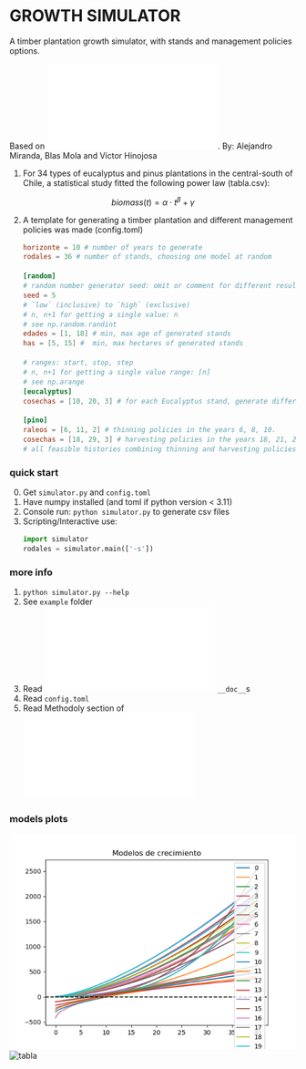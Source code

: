 # GROWTH SIMULATOR

A timber plantation growth simulator, with stands and management policies options.

Based on !["Modelos de predicción de biomasa a nivel de rodal en plantaciones de Eucalyptus globulus y Pinus radiata en Zona centro sur de en Chile"](Modelos%20de%20predicción%20de%20biomasa%20a%20nivel%20de%20rodal%20en%20plantaciones%20de%20Eucalyptus%20globulus%20en%20Chile.pdf). By: Alejandro Miranda, Blas Mola and Víctor Hinojosa

1. For 34 types of eucalyptus and pinus plantations in the central-south of Chile, a statistical study fitted the following power law (tabla.csv):
   
$$
biomass(t) = \alpha \cdot t^\beta + \gamma
$$

2. A template for generating a timber plantation and different management policies was made (config.toml)
    ```toml
    horizonte = 10 # number of years to generate
    rodales = 36 # number of stands, choosing one model at random

    [random]
    # random number generator seed: omit or comment for different results each run
    seed = 5
    # `low` (inclusive) to `high` (exclusive)
    # n, n+1 for getting a single value: n
    # see np.random.randint
    edades = [1, 18] # min, max age of generated stands
    has = [5, 15] #  min, max hectares of generated stands

    # ranges: start, stop, step
    # n, n+1 for getting a single value range: [n]
    # see np.arange
    [eucalyptus]
    cosechas = [10, 20, 3] # for each Eucalyptus stand, generate different biomass histories harvesting in the year 10, 13, 16 and 19 (4 histories) 
    
    [pino]
    raleos = [6, 11, 2] # thinning policies in the years 6, 8, 10.
    cosechas = [18, 29, 3] # harvesting policies in the years 18, 21, 24, ... (every 3 years)
    # all feasible histories combining thinning and harvesting policies will be generated
    ```


### quick start

0. Get `simulator.py` and `config.toml`
1. Have numpy installed (and toml if python version < 3.11)
2. Console run: `python simulator.py` to generate csv files
3. Scripting/Interactive use:
    ```python
    import simulator
    rodales = simulator.main(['-s'])
    ```

### more info

1. `python simulator.py --help`
2. See `example` folder
3. Read ![`simulator.py`](simulator.py) `__doc__`s
4. Read `config.toml`
5. Read Methodoly section of !["Modelos de predicción de biomasa a nivel de rodal en plantaciones de Eucalyptus globulus y Pinus radiata en Zona centro sur de en Chile"](Modelos%20de%20predicción%20de%20biomasa%20a%20nivel%20de%20rodal%20en%20plantaciones%20de%20Eucalyptus%20globulus%20en%20Chile.pdf)

### models plots

![models](models.png)
![tabla](tabla.png)
